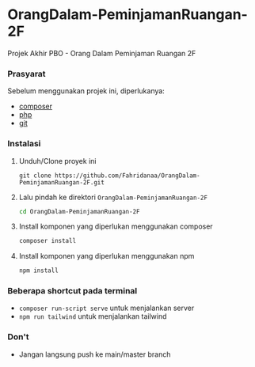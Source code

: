 # OrangDalam-PeminjamanRuangan-2F

Projek Akhir PBO - Orang Dalam Peminjaman Ruangan 2F

### Prasyarat

Sebelum menggunakan projek ini, diperlukanya:

- [composer](https://getcomposer.org/)
- [php](https://www.php.net/downloads.php)
- [git](https://git-scm.com/)

### Instalasi

1. Unduh/Clone proyek ini
   ```git
   git clone https://github.com/Fahridanaa/OrangDalam-PeminjamanRuangan-2F.git
   ```
2. Lalu pindah ke direktori `OrangDalam-PeminjamanRuangan-2F`
   ```sh
   cd OrangDalam-PeminjamanRuangan-2F
   ```
3. Install komponen yang diperlukan menggunakan composer
   ```sh
   composer install
   ```
4. Install komponen yang diperlukan menggunakan npm
   ```sh
   npm install
   ```

### Beberapa shortcut pada terminal

- `composer run-script serve` untuk menjalankan server
- `npm run tailwind` untuk menjalankan tailwind

### Don't

- Jangan langsung push ke main/master branch
